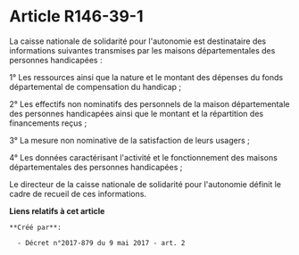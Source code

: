 # Article R146-39-1

La caisse nationale de solidarité pour l'autonomie est destinataire des informations suivantes transmises par les maisons
départementales des personnes handicapées :

1° Les ressources ainsi que la nature et le montant des dépenses du fonds départemental de compensation du handicap ;

2° Les effectifs non nominatifs des personnels de la maison départementale des personnes handicapées ainsi que le montant et
la répartition des financements reçus ;

3° La mesure non nominative de la satisfaction de leurs usagers ;

4° Les données caractérisant l'activité et le fonctionnement des maisons départementales des personnes handicapées ;

Le directeur de la caisse nationale de solidarité pour l'autonomie définit le cadre de recueil de ces informations.

**Liens relatifs à cet article**

	**Créé par**:

	  - Décret n°2017-879 du 9 mai 2017 - art. 2
